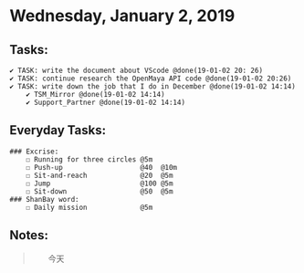 # Wednesday, January 2, 2019

## Tasks:
    ✔ TASK: write the document about VScode @done(19-01-02 20: 26)
    ✔ TASK: continue research the OpenMaya API code @done(19-01-02 20:26)
    ✔ TASK: write down the job that I do in December @done(19-01-02 14:14)
        ✔ TSM_Mirror @done(19-01-02 14:14)
        ✔ Support_Partner @done(19-01-02 14:14)



## Everyday Tasks:
    ### Excrise:
        ☐ Running for three circles @5m
        ☐ Push-up                   @40  @10m
        ☐ Sit-and-reach             @20  @5m
        ☐ Jump                      @100 @5m
        ☐ Sit-down                  @50  @5m
    ### ShanBay word:
        ☐ Daily mission             @5m

## Notes:
> &emsp;&emsp;今天
